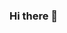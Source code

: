 ### Hi there 👋
<detail>
<p align="center">
 <img src="https://wakatime.com/share/@3fa6f882-0c98-428d-8f0a-ae5cee0d04f6/780f5c53-1826-4d38-86e0-fa7569634bdf.svg" height="400/>
</p>
</detail>
<!--
**Tiazen/Tiazen** is a ✨ _special_ ✨ repository because its `README.md` (this file) appears on your GitHub profile.

Here are some ideas to get you started:

- 🔭 I’m currently working on ...
- 🌱 I’m currently learning ...
- 👯 I’m looking to collaborate on ...
- 🤔 I’m looking for help with ...
- 💬 Ask me about ...
- 📫 How to reach me: ...
- 😄 Pronouns: ...
- ⚡ Fun fact: ...
-->
